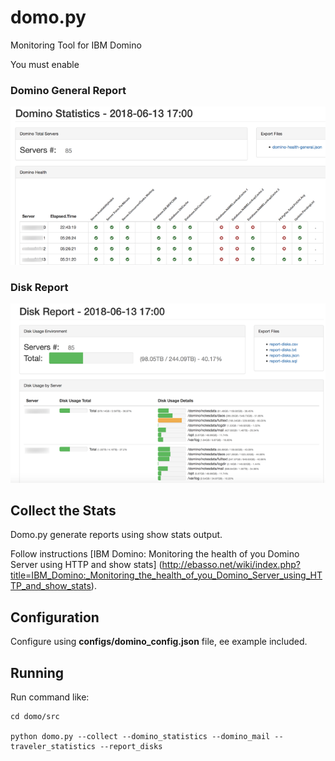 # domo.py
Monitoring Tool for IBM Domino

You must enable 


### Domino General Report

![Screen capture of Domino General](readme_images/domino_general.png)

### Disk Report

![Screen capture of Disk Report](readme_images/disk_report.png)

## Collect the Stats

Domo.py generate reports using show stats output.

Follow instructions [IBM Domino: Monitoring the health of you Domino Server using HTTP and show stats] (http://ebasso.net/wiki/index.php?title=IBM_Domino:_Monitoring_the_health_of_you_Domino_Server_using_HTTP_and_show_stats).

## Configuration

Configure using **configs/domino_config.json** file, ee example included.


## Running

Run command like:

```
cd domo/src

python domo.py --collect --domino_statistics --domino_mail --traveler_statistics --report_disks
```